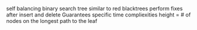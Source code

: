 self balancing binary search tree
similar to red blacktrees
perform fixes after insert and delete
Guarantees specific time compliexities
height = # of nodes on the longest path to the leaf

